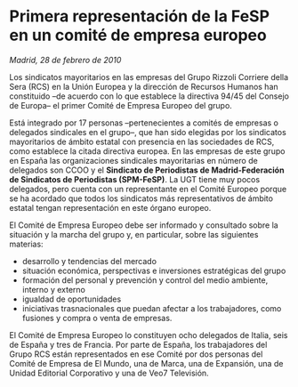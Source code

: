 # Primera representación de la FeSP en un comité de empresa europeo

*Madrid, 28 de febrero de 2010*

Los sindicatos mayoritarios en las empresas del Grupo Rizzoli Corriere della Sera (RCS) en la Unión Europea y la dirección de Recursos Humanos han constituido –de acuerdo con lo que establece la directiva 94/45 del Consejo de Europa– el primer Comité de Empresa Europeo del grupo.

Está integrado por 17 personas –pertenecientes a comités de empresas o delegados sindicales en el grupo–, que han sido elegidas por los sindicatos mayoritarios de ámbito estatal con presencia en las sociedades de RCS, como establece la citada directiva europea. En las empresas de este grupo en España las organizaciones sindicales mayoritarias en número de delegados son CCOO y el **Sindicato de Periodistas de Madrid-Federación de Sindicatos de Periodistas (SPM-FeSP)**. La UGT tiene muy pocos delegados, pero cuenta con un representante en el Comité Europeo porque se ha acordado que todos los sindicatos más representativos de ámbito estatal tengan representación en este órgano europeo.

El Comité de Empresa Europeo debe ser informado y consultado sobre la situación y la marcha del grupo y, en particular, sobre las siguientes materias:

- desarrollo y tendencias del mercado
- situación económica, perspectivas e inversiones estratégicas del grupo
- formación del personal y prevención y control del medio ambiente, interno y externo
- igualdad de oportunidades
- iniciativas trasnacionales que puedan afectar a los trabajadores, como fusiones y compra o venta de empresas.

El Comité de Empresa Europeo lo constituyen ocho delegados de Italia, seis de España y tres de Francia. Por parte de España, los trabajadores del Grupo RCS están representados en ese Comité por dos personas del Comité de Empresa de El Mundo, una de Marca, una de Expansión, una de Unidad Editorial Corporativo y una de Veo7 Televisión.
